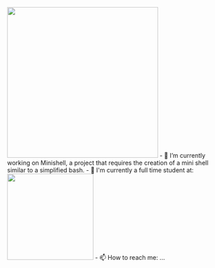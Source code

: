 <img src="https://user-images.githubusercontent.com/99777188/200713552-0962ad1c-5dbd-4250-8d41-ce66d735a0c4.gif" width="350">
- 🔭 I’m currently working on Minishell, a project that requires the creation of a mini shell similar to a simplified bash.
- 🧐 I'm currently a full time student at:
<img src="https://user-images.githubusercontent.com/99777188/200714522-08e08958-a793-4a5f-871e-e51acb2fb32d.png" width="200" height="200">
- 📫 How to reach me: ...
